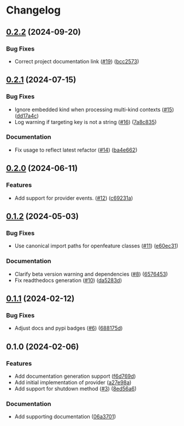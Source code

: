 # Changelog

## [0.2.2](https://github.com/launchdarkly/openfeature-python-server/compare/0.2.1...0.2.2) (2024-09-20)


### Bug Fixes

* Correct project documentation link ([#19](https://github.com/launchdarkly/openfeature-python-server/issues/19)) ([bcc2573](https://github.com/launchdarkly/openfeature-python-server/commit/bcc25731069146db6931223751c8dfa74e5ac1c0))

## [0.2.1](https://github.com/launchdarkly/openfeature-python-server/compare/0.2.0...0.2.1) (2024-07-15)


### Bug Fixes

* Ignore embedded kind when processing multi-kind contexts ([#15](https://github.com/launchdarkly/openfeature-python-server/issues/15)) ([dd17a4c](https://github.com/launchdarkly/openfeature-python-server/commit/dd17a4c2cc69804eff1faa2c45b84b0048a816e8))
* Log warning if targeting key is not a string ([#16](https://github.com/launchdarkly/openfeature-python-server/issues/16)) ([7a8c835](https://github.com/launchdarkly/openfeature-python-server/commit/7a8c835f39caf25791989d521d1f44d18d9c5586))


### Documentation

* Fix usage to reflect latest refactor ([#14](https://github.com/launchdarkly/openfeature-python-server/issues/14)) ([ba4e662](https://github.com/launchdarkly/openfeature-python-server/commit/ba4e6621bbf03977e7a8dc8bbe36171609a21f61))

## [0.2.0](https://github.com/launchdarkly/openfeature-python-server/compare/0.1.2...0.2.0) (2024-06-11)


### Features

* Add support for provider events. ([#12](https://github.com/launchdarkly/openfeature-python-server/issues/12)) ([c69231a](https://github.com/launchdarkly/openfeature-python-server/commit/c69231a48a6483d789d99474e6ae3d83ffcb18d1))

## [0.1.2](https://github.com/launchdarkly/openfeature-python-server/compare/0.1.1...0.1.2) (2024-05-03)


### Bug Fixes

* Use canonical import paths for openfeature classes ([#11](https://github.com/launchdarkly/openfeature-python-server/issues/11)) ([e60ec31](https://github.com/launchdarkly/openfeature-python-server/commit/e60ec315812952933cb253b6628ef5446f62edc6))


### Documentation

* Clarify beta version warning and dependencies ([#8](https://github.com/launchdarkly/openfeature-python-server/issues/8)) ([6576453](https://github.com/launchdarkly/openfeature-python-server/commit/65764536ace64875a007def5f1881e59a533539b))
* Fix readthedocs generation ([#10](https://github.com/launchdarkly/openfeature-python-server/issues/10)) ([da5283d](https://github.com/launchdarkly/openfeature-python-server/commit/da5283d1e8e417a43d63acfd5ee1d045fd63651c))

## [0.1.1](https://github.com/launchdarkly/openfeature-python-server/compare/0.1.0...0.1.1) (2024-02-12)


### Bug Fixes

* Adjust docs and pypi badges ([#6](https://github.com/launchdarkly/openfeature-python-server/issues/6)) ([688175d](https://github.com/launchdarkly/openfeature-python-server/commit/688175d1eaa13186fe061079e01944fc3a153871))

## 0.1.0 (2024-02-06)


### Features

* Add documentation generation support ([f6d769d](https://github.com/launchdarkly/openfeature-python-server/commit/f6d769d3e45da60fbd9b7c01d3b8c903a66e975a))
* Add initial implementation of provider ([a27e98a](https://github.com/launchdarkly/openfeature-python-server/commit/a27e98a6e7483fce812e1bee9fb2a85582396d5a))
* Add support for shutdown method ([#3](https://github.com/launchdarkly/openfeature-python-server/issues/3)) ([8ed56a6](https://github.com/launchdarkly/openfeature-python-server/commit/8ed56a68db3be92c1c0ff58ddd28a9511bf98cdf))


### Documentation

* Add supporting documentation ([06a3701](https://github.com/launchdarkly/openfeature-python-server/commit/06a370193f151207c15c06a82a44ffbb68949455))
